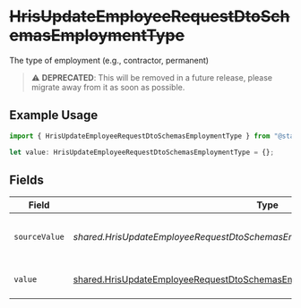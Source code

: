 # ~~HrisUpdateEmployeeRequestDtoSchemasEmploymentType~~

The type of employment (e.g., contractor, permanent)

> :warning: **DEPRECATED**: This will be removed in a future release, please migrate away from it as soon as possible.

## Example Usage

```typescript
import { HrisUpdateEmployeeRequestDtoSchemasEmploymentType } from "@stackone/stackone-client-ts/sdk/models/shared";

let value: HrisUpdateEmployeeRequestDtoSchemasEmploymentType = {};
```

## Fields

| Field                                                                                                                                                                     | Type                                                                                                                                                                      | Required                                                                                                                                                                  | Description                                                                                                                                                               | Example                                                                                                                                                                   |
| ------------------------------------------------------------------------------------------------------------------------------------------------------------------------- | ------------------------------------------------------------------------------------------------------------------------------------------------------------------------- | ------------------------------------------------------------------------------------------------------------------------------------------------------------------------- | ------------------------------------------------------------------------------------------------------------------------------------------------------------------------- | ------------------------------------------------------------------------------------------------------------------------------------------------------------------------- |
| `sourceValue`                                                                                                                                                             | *shared.HrisUpdateEmployeeRequestDtoSchemasEmploymentEmploymentTypeSourceValue*                                                                                           | :heavy_minus_sign:                                                                                                                                                        | The source value of the employment type.                                                                                                                                  | Permanent                                                                                                                                                                 |
| `value`                                                                                                                                                                   | [shared.HrisUpdateEmployeeRequestDtoSchemasEmploymentEmploymentTypeValue](../../../sdk/models/shared/hrisupdateemployeerequestdtoschemasemploymentemploymenttypevalue.md) | :heavy_minus_sign:                                                                                                                                                        | The type of the employment.                                                                                                                                               | permanent                                                                                                                                                                 |